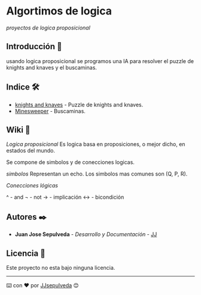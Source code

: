 # Algortimos de logica

_proyectos de logica proposicional_

## Introducción 🚀
usando logica proposicional se programos una IA para resolver el puzzle de knights and knaves y el buscaminas.

## Indice 🛠️

* [knights and knaves](#) - Puzzle de knights and knaves.
* [Minesweeper](#) - Buscaminas.

## Wiki 📖
_Logica proposicional_
Es logica basa en proposiciones, o mejor dicho, en estados del mundo.

Se compone de simbolos y de conecciones logicas.

_simbolos_
Representan un echo. Los simbolos mas comunes son (Q, P, R).

_Conecciones lógicas_

^ - and
¬ - not
-> - implicación
<-> - bicondición

## Autores ✒️

* **Juan Jose Sepulveda** - *Desarrollo y Documentación* - [JJ](https://github.com/JJsepulveda)

## Licencia 📄

Este proyecto no esta bajo ninguna licencia.

---
⌨️ con ❤️ por [JJsepulveda](https://github.com/JJsepulveda) 😊
